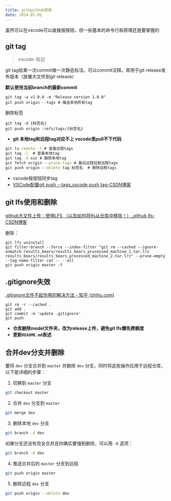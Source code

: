 ```yaml
---
title: git&github使用
date: 2024-01-01
---
```


虽然可以在vscode可以直接按按钮，但一些基本的命令行和原理还是要掌握的

## git tag

> vscode: 标记

git tag给某一次commit做一次静态标注。可以commit注释。常用于git release发布版本（放置大文件到git release）

**默认使用当前branch的最新commit**

```
git tag -a v1.0.0 -m "Release version 1.0.0" 
git push origin --tags # 推送本地所有tag
```
删除标签

```
git tag -d {标签名}
git push origin :refs/tags/{标签名}
```

- **git 本地tag和远程tag对应不上 vscode里pull不下代码**

```cmd
git ls-remote -t # 查看远程tags                 
git tag -l  # 查看本地tag
git tag -d xxx # 删除本地tag
git fetch origin --prune-tags # 最后远程拉取远程tags   
git push origin --delete tag 标签名  # 删除远程tags
```

- vscode按按钮同步tag
- [VSCode配置git push --tags_vscode push tag-CSDN博客](https://blog.csdn.net/u010214511/article/details/127030248)

## git lfs使用和删除

[github大文件上传：使用LFS （以及如何将lfs从仓库中移除！）_github lfs-CSDN博客](https://blog.csdn.net/weixin_39278265/article/details/121103819)

删除：

```
git lfs uninstall
git filter-branch --force --index-filter "git rm --cached --ignore-unmatch results_bears/results_bears_processed_machine_1.tar.lrz results_bears/results_bears_processed_machine_2.tar.lrz" --prune-empty --tag-name-filter cat -- --all
git push origin master -f 
```

## .gitignore失效

[.gitignore文件不起作用的解决方法 - 知乎 (zhihu.com)](https://zhuanlan.zhihu.com/p/334908553)

```
git rm -r --cached .
git add .
git commit -m 'update .gitignore'
git push
```

- **仓库删除model文件夹，改为release上传，避免git lfs爆免费额度**
- **更新`README.md`表述**

## 合并dev分支并删除
要将 `dev` 分支合并到 `master` 并删除 `dev` 分支，同时将这些操作应用于远程仓库，以下是详细的步骤：

1. 切换到 `master` 分支
```bash
git checkout master
```

2. 合并 `dev` 分支到 `master`
```bash
git merge dev
```

 3. 删除本地 `dev` 分支
```bash
git branch -d dev
```

如果分支还没有完全合并且你确实要强制删除，可以用 `-D` 选项：
```bash
git branch -D dev
```
4. 推送合并后的 `master` 分支到远程
```bash
git push origin master
```

5. 删除远程 `dev` 分支
```bash
git push origin --delete dev
```

